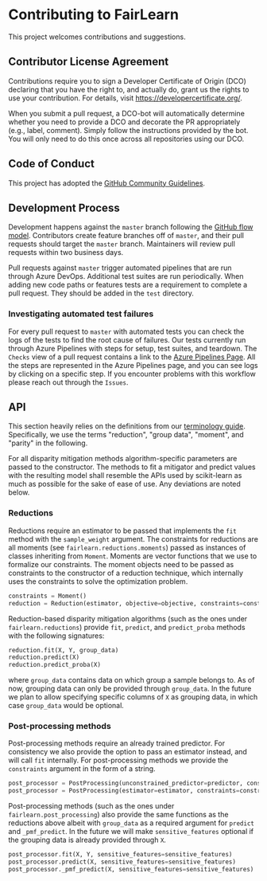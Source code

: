 # Contributing to FairLearn

This project welcomes contributions and suggestions.

## Contributor License Agreement
Contributions require you to sign a Developer Certificate of Origin (DCO) declaring that you have the right to, and actually do, grant us the rights to use your contribution. For details, visit https://developercertificate.org/.

When you submit a pull request, a DCO-bot will automatically determine whether you need to provide a DCO and decorate the PR appropriately (e.g., label, comment). Simply follow the instructions provided by the bot. You will only need to do this once across all repositories using our DCO.

## Code of Conduct
This project has adopted the [GitHub Community Guidelines](https://help.github.com/en/github/site-policy/github-community-guidelines).

## Development Process
Development happens against the `master` branch following the [GitHub flow model](https://guides.github.com/introduction/flow/). Contributors create feature branches off of `master`, and their pull requests should target the `master` branch. Maintainers will review pull requests within two business days.

Pull requests against `master` trigger automated pipelines that are run through Azure DevOps. Additional test suites are run periodically. When adding new code paths or features tests are a requirement to complete a pull request. They should be added in the `test` directory.

### Investigating automated test failures
For every pull request to `master` with automated tests you can check the logs of the tests to find the root cause of failures. Our tests currently run through Azure Pipelines with steps for setup, test suites, and teardown. The `Checks` view of a pull request contains a link to the [Azure Pipelines Page](dev.azure.com/responsibleai/fairlearn/_build/results). All the steps are represented in the Azure Pipelines page, and you can see logs by clicking on a specific step. If you encounter problems with this workflow please reach out through the `Issues`.

## API
<div id="api">

This section heavily relies on the definitions from our [terminology guide](TERMINOLOGY.md). Specifically, we use the terms "reduction", "group data", "moment", and "parity" in the following.

For all disparity mitigation methods algorithm-specific parameters are passed to the constructor. The methods to fit a mitigator and predict values with the resulting model shall resemble the APIs used by scikit-learn as much as possible for the sake of ease of use. Any deviations are noted below.

### Reductions

Reductions require an estimator to be passed that implements the `fit` method with the `sample_weight` argument. The constraints for reductions are all moments (see `fairlearn.reductions.moments`) passed as instances of classes inheriting from `Moment`. Moments are vector functions that we use to formalize our constraints. The moment objects need to be passed as constraints to the constructor of a reduction technique, which internally uses the constraints to solve the optimization problem.

```python
constraints = Moment()
reduction = Reduction(estimator, objective=objective, constraints=constraints, use_predict_proba=False, **kwargs)
```

Reduction-based disparity mitigation algorithms (such as the ones under `fairlearn.reductions`) provide `fit`, `predict`, and `predict_proba` methods with the following signatures:

```python
reduction.fit(X, Y, group_data)
reduction.predict(X)
reduction.predict_proba(X)
```

where `group_data` contains data on which group a sample belongs to. As of now, grouping data can only be provided through `group_data`. In the future we plan to allow specifying specific columns of `X` as grouping data, in which case `group_data` would be optional.

### Post-processing methods

Post-processing methods require an already trained predictor. For consistency we also provide the option to pass an estimator instead, and will call `fit` internally. For post-processing methods we provide the `constraints` argument in the form of a string.

```python
post_processor = PostProcessing(unconstrained_predictor=predictor, constraints=constraints, **kwargs)
post_processor = PostProcessing(estimator=estimator, constraints=constraints, **kwargs)
```

Post-processing methods (such as the ones under `fairlearn.post_processing`) also provide the same functions as the reductions above albeit with `group_data` as a required argument for `predict` and `_pmf_predict`. In the future we will make `sensitive_features` optional if the grouping data is already provided through `X`.

```python
post_processor.fit(X, Y, sensitive_features=sensitive_features)
post_processor.predict(X, sensitive_features=sensitive_features)
post_processor._pmf_predict(X, sensitive_features=sensitive_features)
```
</div>
